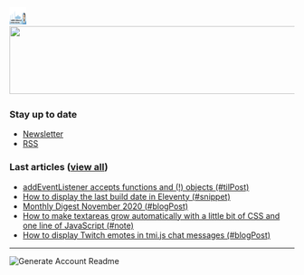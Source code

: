 <img alt width="30" height="30" src="https://raw.githubusercontent.com/stefanjudis/stefanjudis/main/screenshot.png">

<div align="left">
  <img src="https://raw.githubusercontent.com/stefanjudis/stefanjudis/main/headline.svg" width="800" height="120">
</div>

### Stay up to date

- [Newsletter](https://www.stefanjudis.com/newsletter/)
- [RSS](https://www.stefanjudis.com/feeds/)

### Last articles ([view all](https://www.stefanjudis.com/blog/))

<!-- BLOG-POST-LIST:START -->
- [addEventListener accepts functions and (!) objects (#tilPost)](https://www.stefanjudis.com/today-i-learned/addeventlistener-accepts-functions-and-objects/)
- [How to display the last build date in Eleventy (#snippet)](https://www.stefanjudis.com/snippets/how-to-display-the-build-date-in-eleventy/)
- [Monthly Digest November 2020 (#blogPost)](https://www.stefanjudis.com/blog/monthly-digest-november-2020/)
- [How to make textareas grow automatically with a little bit of CSS and one line of JavaScript (#note)](https://www.stefanjudis.com/notes/how-to-make-textareas-grow-automatically-with-a-little-bit-of-css-and-one/)
- [How to display Twitch emotes in tmi.js chat messages (#blogPost)](https://www.stefanjudis.com/blog/how-to-display-twitch-emotes-in-tmi-js-chat-messages/)
<!-- BLOG-POST-LIST:END -->

---

![Generate Account Readme](https://github.com/stefanjudis/stefanjudis/workflows/Generate%20Account%20Readme/badge.svg)
